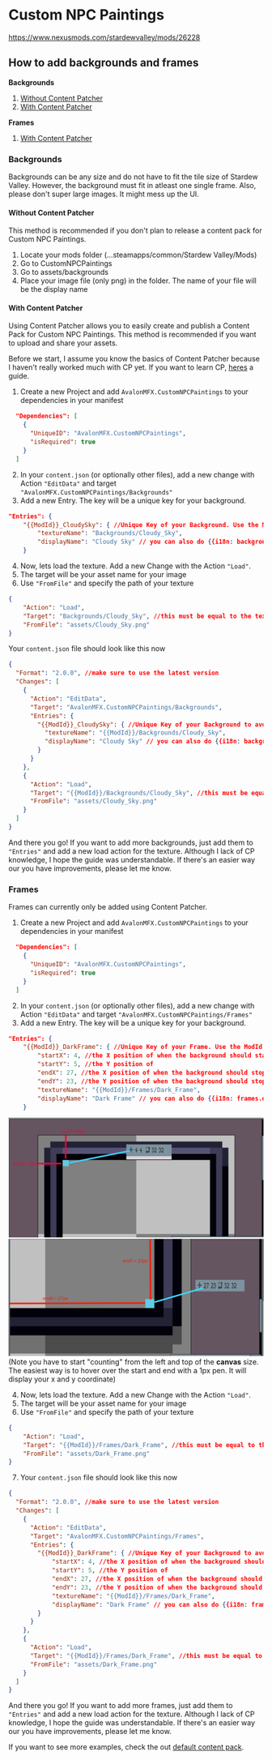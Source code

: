 # Custom NPC Paintings

https://www.nexusmods.com/stardewvalley/mods/26228

## How to add backgrounds and frames

**Backgrounds**

1. [Without Content Patcher](#without-content-patcher)
1. [With Content Patcher](#with-content-patcher)

**Frames**

1. [With Content Patcher](#frames)


### Backgrounds



Backgrounds can be any size and do not have to fit the tile size of Stardew Valley. However, the background must fit in atleast one single frame. Also, please don't super large images. It might mess up the UI.

#### Without Content Patcher

This method is recommended if you don't plan to release a content pack for Custom NPC Paintings.

1. Locate your mods folder (...steamapps/common/Stardew Valley/Mods)
1. Go to CustomNPCPaintings
1. Go to assets/backgrounds
1. Place your image file (only png) in the folder. The name of your file will be the display name


#### With Content Patcher

Using Content Patcher allows you to easily create and publish a Content Pack for Custom NPC Paintings. This method is recommended if you want to upload and share your assets.

Before we start, I assume you know the basics of Content Patcher because I haven't really worked much with CP yet. If you want to learn CP, [heres](https://github.com/Pathoschild/StardewMods/blob/develop/ContentPatcher/docs/author-guide.md) a guide.

1. Create a new Project and add ```AvalonMFX.CustomNPCPaintings``` to your dependencies in your manifest
```json
  "Dependencies": [
    {
      "UniqueID": "AvalonMFX.CustomNPCPaintings",
      "isRequired": true
    }
  ]
```
2. In your ```content.json``` (or optionally other files), add a new change with Action ```"EditData"``` and target ```"AvalonMFX.CustomNPCPaintings/Backgrounds"```
1. Add a new Entry. The key will be a unique key for your background.
```json
"Entries": {
    "{{ModId}}_CloudySky": { //Unique Key of your Background. Use the ModId constant to avoid collisions
        "textureName": "Backgrounds/Cloudy_Sky",
        "displayName": "Cloudy Sky" // you can also do {{i18n: backgrounds.cloudy_sky} for translations. Make sure to read pathos guide for that
    }
```
4. Now, lets load the texture. Add a new Change with the Action ```"Load"```.
1. The target will be your asset name for your image
1. Use ```"FromFile"``` and specify the path of your texture
```json
{
    "Action": "Load",
    "Target": "Backgrounds/Cloudy_Sky", //this must be equal to the textureName value of your background
    "FromFile": "assets/Cloudy_Sky.png"
}
```

Your ```content.json``` file should look like this now
```json
{
  "Format": "2.0.0", //make sure to use the latest version
  "Changes": [
    {
      "Action": "EditData",
      "Target": "AvalonMFX.CustomNPCPaintings/Backgrounds",
      "Entries": {
        "{{ModId}}_CloudySky": { //Unique Key of your Background to avoid collisions. Use the ModId constant to avoid collisions
          "textureName": "{{ModId}}/Backgrounds/Cloudy_Sky", 
          "displayName": "Cloudy Sky" // you can also do {{i18n: backgrounds.cloudy_sky} for translations. Make sure to read pathos guide for that
        }
      }
    },
    {
      "Action": "Load",
      "Target": "{{ModId}}/Backgrounds/Cloudy_Sky", //this must be equal to the textureName value of your background. Use the ModId constant to avoid collisions
      "FromFile": "assets/Cloudy_Sky.png"
    }
  ]
}
```

And there you go! If you want to add more backgrounds, just add them to ```"Entries"``` and add a new load action for the texture. Although I lack of CP knowledge, I hope the guide was understandable. If there's an easier way our you have improvements, please let me know.

### Frames

Frames can currently only be added using Content Patcher.

1. Create a new Project and add ```AvalonMFX.CustomNPCPaintings``` to your dependencies in your manifest
```json
  "Dependencies": [
    {
      "UniqueID": "AvalonMFX.CustomNPCPaintings",
      "isRequired": true
    }
  ]
```
2. In your ```content.json``` (or optionally other files), add a new change with Action ```"EditData"``` and target ```"AvalonMFX.CustomNPCPaintings/Frames"```
1. Add a new Entry. The key will be a unique key for your background.
```json
"Entries": {
    "{{ModId}}_DarkFrame": { //Unique Key of your Frame. Use the ModId constant to avoid collisions
        "startX": 4, //the X position of when the background should start to draw - I will add an image below that explains it easily
        "startY": 5, //the Y position of 
        "endX": 27, //the X position of when the background should stop drawing
        "endY": 23, //the Y position of when the background should stop drawing
        "textureName": "{{ModId}}/Frames/Dark_Frame",
        "displayName": "Dark Frame" // you can also do {{i18n: frames.dark_frame} for translations. Make sure to read pathos guide for that
    }
```
![guide_startX_startY](./imgs/startX_startY.png)
![guide_endX_endY](./imgs/endX_endY.png)
(Note you have to start "counting" from the left and top of the **canvas** size. The easiest way is to hover over the start and end with a 1px pen. It will display your x and y coordinate)

4. Now, lets load the texture. Add a new Change with the Action ```"Load"```.
1. The target will be your asset name for your image
1. Use ```"FromFile"``` and specify the path of your texture
```json
{
    "Action": "Load",
    "Target": "{{ModId}}/Frames/Dark_Frame", //this must be equal to the textureName value of your background. Use the modId constant to avoid collisions
    "FromFile": "assets/Dark_Frame.png"
}
```
7. Your ```content.json``` file should look like this now
```json
{
  "Format": "2.0.0", //make sure to use the latest version
  "Changes": [
    {
      "Action": "EditData",
      "Target": "AvalonMFX.CustomNPCPaintings/Frames",
      "Entries": {
        "{{ModId}}_DarkFrame": { //Unique Key of your Background to avoid collisions. Use the ModId constant to avoid collisions
            "startX": 4, //the X position of when the background should start to draw - I will add an image below that explains it easily
            "startY": 5, //the Y position of 
            "endX": 27, //the X position of when the background should stop drawing
            "endY": 23, //the Y position of when the background should stop drawing
            "textureName": "{{ModId}}/Frames/Dark_Frame",
            "displayName": "Dark Frame" // you can also do {{i18n: frames.dark_frame} for translations. Make sure to read pathos guide for that
        }
      }
    },
    {
      "Action": "Load",
      "Target": "{{ModId}}/Frames/Dark_Frame", //this must be equal to the textureName value of your background. Use the ModId constant to avoid collisions
      "FromFile": "assets/Dark_Frame.png"
    }
  ]
}
```

And there you go! If you want to add more frames, just add them to ```"Entries"``` and add a new load action for the texture. Although I lack of CP knowledge, I hope the guide was understandable. If there's an easier way our you have improvements, please let me know.

If you want to see more examples, check the out [default content pack](https://github.com/1Avalon/Avas-Stardew-Mods/blob/main/CustomNPCPaintings/%5BCP%5D%20Custom%20NPC%20Paintings/content.json).